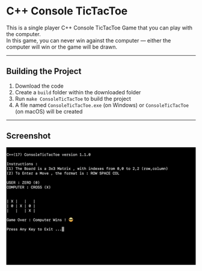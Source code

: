 # C++ Console TicTacToe

This is a single player C++ Console TicTacToe Game that you can play with the computer.  
In this game, you can never win against the computer — either the computer will win or the game will be drawn.

---

## Building the Project

1. Download the code  
2. Create a `build` folder within the downloaded folder  
3. Run `make ConsoleTicTacToe` to build the project  
4. A file named `ConsoleTicTacToe.exe` (on Windows) or `ConsoleTicTacToe` (on macOS) will be created

---


## Screenshot
<img src="./ttscreenshot.png" width="600">

